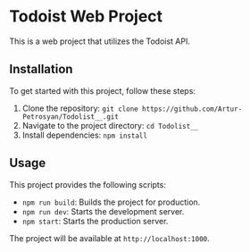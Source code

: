 # Todoist Web Project

This is a web project that utilizes the Todoist API.

## Installation

To get started with this project, follow these steps:

1. Clone the repository: `git clone https://github.com/Artur-Petrosyan/Todolist__.git`
2. Navigate to the project directory: `cd Todolist__`
3. Install dependencies: `npm install`

## Usage

This project provides the following scripts:

- `npm run build`: Builds the project for production.
- `npm run dev`: Starts the development server.
- `npm start`: Starts the production server.

The project will be available at `http://localhost:1000`.

